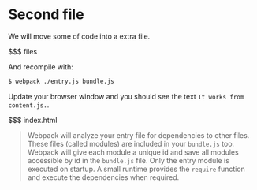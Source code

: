 # Second file

We will move some of code into a extra file.

$$$ files

And recompile with:

``` sh
$ webpack ./entry.js bundle.js
```

Update your browser window and you should see the text `It works from content.js.`.

$$$ index.html

> Webpack will analyze your entry file for dependencies to other files. These files (called modules) are included in your `bundle.js` too. Webpack will give each module a unique id and save all modules accessible by id in the `bundle.js` file. Only the entry module is executed on startup. A small runtime provides the `require` function and execute the dependencies when required.
